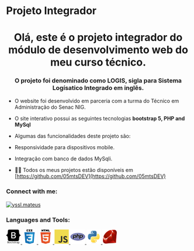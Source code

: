 # Projeto Integrador
<h1 align="center">Olá, este é o projeto integrador do módulo de desenvolvimento web do meu curso técnico.</h1>
<h3 align="center">O projeto foi denominado como LOGIS, sigla para Sistema Logísatico Integrado em inglês.</h3>

- O website foi desenvolvido em parceria com a turma do Técnico em  Administração do Senac NIG. 

- O site interativo possui as seguintes tecnologias **bootstrap 5, PHP and MySql**

- Algumas das funcionalidades deste projeto são: 
- Responsividade para dispositivos mobile.
- Integração com banco de dados MySqli.
 
 
 
 
 
 
 
 - 👨‍💻 Todos os meus projetos estão disponíveis em [https://github.com/05mtsDEV](https://github.com/05mtsDEV)

<h3 align="left">Connect with me:</h3>
<p align="left">
<a href="https://instagram.com/yssl.mateus" target="blank"><img align="center" src="https://raw.githubusercontent.com/rahuldkjain/github-profile-readme-generator/master/src/images/icons/Social/instagram.svg" alt="yssl.mateus" height="30" width="40" /></a>
</p>

<h3 align="left">Languages and Tools:</h3>
<p align="left"> <a href="https://getbootstrap.com" target="_blank" rel="noreferrer"> <img src="https://raw.githubusercontent.com/devicons/devicon/master/icons/bootstrap/bootstrap-plain-wordmark.svg" alt="bootstrap" width="40" height="40"/> </a> <a href="https://www.w3schools.com/css/" target="_blank" rel="noreferrer"> <img src="https://raw.githubusercontent.com/devicons/devicon/master/icons/css3/css3-original-wordmark.svg" alt="css3" width="40" height="40"/> </a> <a href="https://www.w3.org/html/" target="_blank" rel="noreferrer"> <img src="https://raw.githubusercontent.com/devicons/devicon/master/icons/html5/html5-original-wordmark.svg" alt="html5" width="40" height="40"/> </a> <a href="https://developer.mozilla.org/en-US/docs/Web/JavaScript" target="_blank" rel="noreferrer"> <img src="https://raw.githubusercontent.com/devicons/devicon/master/icons/javascript/javascript-original.svg" alt="javascript" width="40" height="40"/> </a> <a href="https://www.php.net" target="_blank" rel="noreferrer"> <img src="https://raw.githubusercontent.com/devicons/devicon/master/icons/php/php-original.svg" alt="php" width="40" height="40"/> </a> <a href="https://www.python.org" target="_blank" rel="noreferrer"> <img src="https://raw.githubusercontent.com/devicons/devicon/master/icons/python/python-original.svg" alt="python" width="40" height="40"/> </a> <a href="https://www.ruby-lang.org/en/" target="_blank" rel="noreferrer"> <img src="https://raw.githubusercontent.com/devicons/devicon/master/icons/ruby/ruby-original.svg" alt="ruby" width="40" height="40"/> </a> </p>
